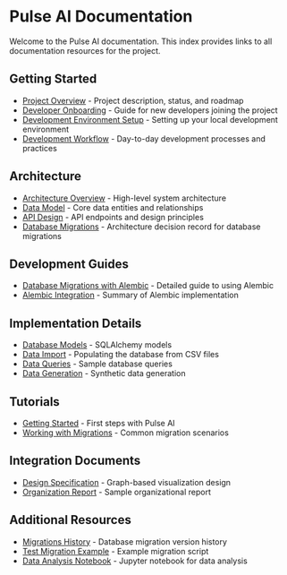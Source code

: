 # Pulse AI Documentation

Welcome to the Pulse AI documentation. This index provides links to all documentation resources for the project.

## Getting Started

- [Project Overview](../README.md) - Project description, status, and roadmap
- [Developer Onboarding](development/onboarding.md) - Guide for new developers joining the project
- [Development Environment Setup](development/setup.md) - Setting up your local development environment
- [Development Workflow](development/workflow.md) - Day-to-day development processes and practices

## Architecture

- [Architecture Overview](architecture/overview.md) - High-level system architecture
- [Data Model](architecture/data-model.md) - Core data entities and relationships
- [API Design](architecture/api.md) - API endpoints and design principles
- [Database Migrations](architecture/database-migrations.md) - Architecture decision record for database migrations

## Development Guides

- [Database Migrations with Alembic](development/database-migrations.md) - Detailed guide to using Alembic
- [Alembic Integration](../ALEMBIC_INTEGRATION.md) - Summary of Alembic implementation

## Implementation Details

- [Database Models](../db/models.py) - SQLAlchemy models
- [Data Import](../db/import_data.py) - Populating the database from CSV files
- [Data Queries](../db/query_data.py) - Sample database queries
- [Data Generation](../generate_org_data.py) - Synthetic data generation

## Tutorials

- [Getting Started](tutorials/getting-started.md) - First steps with Pulse AI
- [Working with Migrations](migrations/README) - Common migration scenarios

## Integration Documents

- [Design Specification](../design_specification.md) - Graph-based visualization design
- [Organization Report](../organization_report.md) - Sample organizational report

## Additional Resources

- [Migrations History](../migrations/versions/) - Database migration version history
- [Test Migration Example](../test_migration.py) - Example migration script
- [Data Analysis Notebook](../analyze_org_data.ipynb) - Jupyter notebook for data analysis